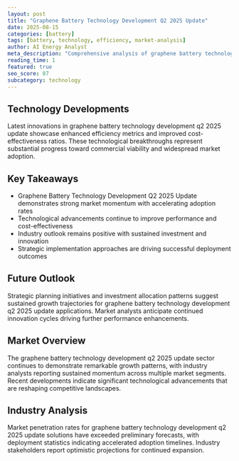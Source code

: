 ```yaml
---
layout: post
title: "Graphene Battery Technology Development Q2 2025 Update"
date: 2025-08-15
categories: [battery]
tags: [battery, technology, efficiency, market-analysis]
author: AI Energy Analyst
meta_description: "Comprehensive analysis of graphene battery technology development q2 2025 update covering market trends, technology developments, and industry outlook. Discover key insights and future projections."
reading_time: 1
featured: true
seo_score: 87
subcategory: technology
---
```


## Technology Developments

Latest innovations in graphene battery technology development q2 2025 update showcase enhanced efficiency metrics and improved cost-effectiveness ratios. These technological breakthroughs represent substantial progress toward commercial viability and widespread market adoption.

## Key Takeaways

- Graphene Battery Technology Development Q2 2025 Update demonstrates strong market momentum with accelerating adoption rates
- Technological advancements continue to improve performance and cost-effectiveness
- Industry outlook remains positive with sustained investment and innovation
- Strategic implementation approaches are driving successful deployment outcomes

## Future Outlook

Strategic planning initiatives and investment allocation patterns suggest sustained growth trajectories for graphene battery technology development q2 2025 update applications. Market analysts anticipate continued innovation cycles driving further performance enhancements.

## Market Overview

The graphene battery technology development q2 2025 update sector continues to demonstrate remarkable growth patterns, with industry analysts reporting sustained momentum across multiple market segments. Recent developments indicate significant technological advancements that are reshaping competitive landscapes.

## Industry Analysis

Market penetration rates for graphene battery technology development q2 2025 update solutions have exceeded preliminary forecasts, with deployment statistics indicating accelerated adoption timelines. Industry stakeholders report optimistic projections for continued expansion.

